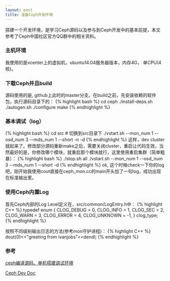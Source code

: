 ```yaml
---
layout: post
title: 准备Ceph开发环境
---
```


搭建一个开发环境，是学习Ceph源码以及参与到Ceph开发中的基本前提，本文参考了Ceph中国社区官方QQ群中的相关资料。

### 主机环境
我使用的是vcenter上的虚拟机，ubuntu14.04服务器版本，内存4G， 单CPU(4核)。

### 下载Ceph并且build
源码使用的是, github上此时的master分支。在build之前，先安装依赖的软件包，执行源码目录下的：
{% highlight bash %}
cd ceph
./install-deps.sh
./autogen.sh
./configure
make
{% endhighlight %}

### 基本调试（log）
{% highlight bash %}
cd src # 切换到src目录下
./vstart.sh --mon_num 1 --osd_num 3 --mds_num 1  --short -n -d
{% endhighlight %}
这样，dev cluster就起来了。修改部分源码重新make之后，需要关闭cluster，重启让代码生效，当然最好的是，你修改哪个模块，就重启那个模块就行，这里使用重启集群（简单粗暴）：
{% highlight bash %}
./stop.sh all
./vstart.sh --mon_num 1 --osd_num 3 --mds_num 1 --short  -d
{% endhighlight %}
ok, 这个时候check一下你的log吧，刚开始我使用cout直接在ceph_mon.cc的main开头加了一句log，成功出现在标准输出里。

### 使用Ceph内置Log
首先Ceph内部的Log Level定义在，src/common/LogEntry.h中：
{% highlight C++ %}
typedef enum {
  CLOG_DEBUG = 0,
  CLOG_INFO = 1,
  CLOG_SEC = 2,
  CLOG_WARN = 3,
  CLOG_ERROR = 4,
  CLOG_UNKNOWN = -1,
} clog_type;
{% endhighlight %}

按照不同级别输出日志的方法(参考mon守护进程)：
{% highlight C++ %}
dout(0)<<"greeting from ivanjobs"<<dendl;
{% endhighlight %}


### 参考
[ceph编译源码、单机搭建调试环境](https://m.oschina.net/blog/515353)

[Ceph Dev Doc](http://docs.ceph.com/docs/master/dev/)
